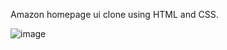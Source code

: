 Amazon homepage ui clone using HTML and CSS.

![image](https://github.com/user-attachments/assets/3f6c3ba3-f9a5-4e43-8095-0b4a504e7a90)
